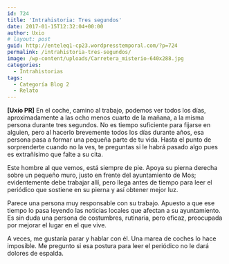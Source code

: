 ```yaml
---
id: 724
title: 'Intrahistoria: Tres segundos'
date: 2017-01-15T12:32:04+00:00
author: Uxio
# layout: post
guid: http://enteleq1-cp23.wordpresstemporal.com/?p=724
permalink: /intrahistoria-tres-segundos/
image: /wp-content/uploads/Carretera_misterio-640x288.jpg
categories:
  - Intrahistorias
tags:
  - Categoría Blog 2
  - Relato
---
```

**[Uxío PR]** En el coche, camino al trabajo, podemos ver todos los días, aproximadamente a las ocho menos cuarto de la mañana, a la misma persona durante tres segundos. No es tiempo suficiente para fijarse en alguien, pero al hacerlo brevemente todos los días durante años, esa persona pasa a formar una pequeña parte de tu vida. Hasta el punto de sorprenderte cuando no la ves, te preguntas si le habrá pasado algo pues es extrañísimo que falte a su cita.

Este hombre al que vemos, está siempre de pie. Apoya su pierna derecha sobre un pequeño muro, justo en frente del ayuntamiento de Mos;  evidentemente debe trabajar allí, pero llega antes de tiempo para leer el periódico que sostiene en su pierna y así obtener mejor luz.

Parece una persona muy responsable con su trabajo. Apuesto a que ese tiempo lo pasa leyendo las noticias locales que afectan a su ayuntamiento. Es sin duda una persona de costumbres, rutinaria, pero eficaz, preocupada por mejorar el lugar en el que vive.

A veces, me gustaría parar y hablar con él. Una marea de coches lo hace imposible. Me pregunto si esa postura para leer el periódico no le dará dolores de espalda.